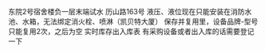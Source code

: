 东院2号宿舍楼负一层末端试水 历山路163号
液压、液位现在只能安装在消防水池、水箱，无法绑定消火栓、喷淋（凯贝特大厦）
保存并复用里，设备品牌-型号只能复用2次，之后为空
实时库存出入库表 有采购设备或者出入库的话需要登记一下

